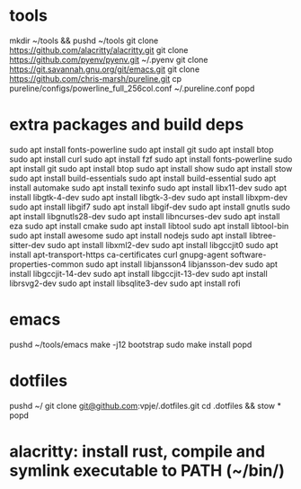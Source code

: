 # tools
mkdir ~/tools && pushd ~/tools
git clone https://github.com/alacritty/alacritty.git
git clone https://github.com/pyenv/pyenv.git ~/.pyenv
git clone https://git.savannah.gnu.org/git/emacs.git
git clone https://github.com/chris-marsh/pureline.git
cp pureline/configs/powerline_full_256col.conf ~/.pureline.conf
popd

# extra packages and build deps
sudo apt install fonts-powerline
sudo apt install git
sudo apt install btop
sudo apt install curl
sudo apt install fzf
sudo apt install fonts-powerline
sudo apt install git
sudo apt install btop
sudo apt install show
sudo apt install stow
sudo apt install build-essentials
sudo apt install build-essential
sudo apt install automake
sudo apt install texinfo
sudo apt install libx11-dev
sudo apt install libgtk-4-dev
sudo apt install libgtk-3-dev
sudo apt install libxpm-dev
sudo apt install libgif7
sudo apt install libgif-dev
sudo apt install gnutls
sudo apt install libgnutls28-dev
sudo apt install libncurses-dev
sudo apt install eza
sudo apt install cmake
sudo apt install libtool
sudo apt install libtool-bin
sudo apt install awesome
sudo apt install nodejs
sudo apt install libtree-sitter-dev
sudo apt install libxml2-dev
sudo apt install libgccjit0
sudo apt install apt-transport-https ca-certificates curl gnupg-agent software-properties-common
sudo apt install libjansson4 libjansson-dev
sudo apt install libgccjit-14-dev
sudo apt install libgccjit-13-dev
sudo apt install librsvg2-dev
sudo apt install libsqlite3-dev
sudo apt install rofi

# emacs
pushd ~/tools/emacs
make -j12 bootstrap
sudo make install
popd

# dotfiles
pushd ~/
git clone git@github.com:vpje/.dotfiles.git
cd .dotfiles && stow *
popd

# alacritty: install rust, compile and symlink executable to PATH (~/bin/)
